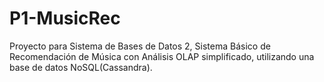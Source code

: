 # P1-MusicRec
Proyecto para Sistema de Bases de Datos 2, Sistema Básico de Recomendación de Música con Análisis OLAP simplificado, utilizando una base de datos NoSQL(Cassandra). 

